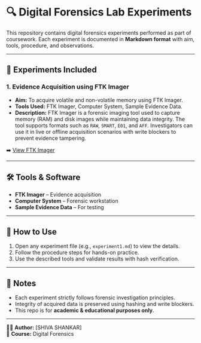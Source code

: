 # 🔍 Digital Forensics Lab Experiments

This repository contains digital forensics experiments performed as part of coursework. Each experiment is documented in **Markdown format** with aim, tools, procedure, and observations.

---

## 📂 Experiments Included

### 1. Evidence Acquisition using FTK Imager
- **Aim:** To acquire volatile and non-volatile memory using FTK Imager.  
- **Tools Used:** FTK Imager, Computer System, Sample Evidence Data.  
- **Description:** FTK Imager is a forensic imaging tool used to capture memory (RAM) and disk images while maintaining data integrity. The tool supports formats such as `RAW`, `SMART`, `E01`, and `AFF`. Investigators can use it in live or offline acquisition scenarios with write blockers to prevent evidence tampering.  

➡️ [View FTK Imager](digital-forensics-tools/FTK-Imager.md)

---

## 🛠 Tools & Software
- **FTK Imager** – Evidence acquisition  
- **Computer System** – Forensic workstation  
- **Sample Evidence Data** – For testing  

---

## 📖 How to Use
1. Open any experiment file (e.g., `experiment1.md`) to view the details.  
2. Follow the procedure steps for hands-on practice.  
3. Use the described tools and validate results with hash verification.  

---

## 📌 Notes
- Each experiment strictly follows forensic investigation principles.  
- Integrity of acquired data is preserved using hashing and write blockers.  
- This repo is for **academic & educational purposes only**.  

---

👨‍💻 **Author:** [SHIVA SHANKAR]  
📅 **Course:** Digital Forensics 

